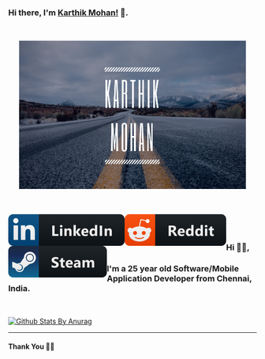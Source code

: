 ### Hi there, I'm [Karthik Mohan!](https://github.com/karthikmohan) 👋.
<br />

<p align="center">
  <img width="460" height="300" src="https://github.com/karthikmohan/karthikmohan/blob/master/Images/and.jpg">
</p>

<br />

<br />
 <a href="https://www.linkedin.com/in/karthik-mohan-/">
    <img align="left" img src="https://github.com/MikeCodesDotNET/ColoredBadges/blob/master/svg/social/linkedin.svg">
</a>
<a href="https://www.reddit.com/user/MasterPrestigeNuts/">
    <img align="left" img src="https://github.com/MikeCodesDotNET/ColoredBadges/blob/master/svg/social/reddit.svg">
</a>
<a href="https://steamcommunity.com/id/nemesisfarey/">
    <img align="left" img src="https://github.com/MikeCodesDotNET/ColoredBadges/blob/master/svg/social/steam.svg">
</a>
<br />
<br />

### Hi 🙋‍♂️,
### I'm a 25 year old Software/Mobile Application Developer from Chennai, India.

<br />

[![Github Stats By Anurag](https://github-readme-stats.vercel.app/api?username=karthikmohan&hide=["stars","contribs"]&show_icons=true&title_color=fff&icon_color=79ff97&text_color=9f9f9f&bg_color=151515)](https://github.com/anuraghazra/github-readme-stats)

***********************************

#### Thank You 🙏🏼
